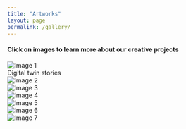 ```yaml
---
title: "Artworks"
layout: page
permalink: /gallery/
---
```


#### Click on images to learn more about our creative projects

<div class="gallery">
  <div class="gallery-item">
    <img src="{{ '/assets/gallery/image1.jpeg' | relative_url }}" alt="Image 1">
    <div class="caption">Digital twin stories</div>
  </div>
  <div class="gallery-item">
    <img src="{{ '/assets/gallery/image2.jpg' | relative_url }}" alt="Image 2">
  </div>
  <div class="gallery-item">
    <img src="{{ '/assets/gallery/image3.png' | relative_url }}" alt="Image 3">
  </div>
  <div class="gallery-item">
     <img src="{{ '/assets/gallery/image4.jpg' | relative_url }}" alt="Image 4">
  </div>
  <div class="gallery-item">
    <img src="{{ '/assets/gallery/image5.png' | relative_url }}" alt="Image 5">
  </div>
  <div class="gallery-item">
    <img src="{{ '/assets/gallery/image6.png' | relative_url }}" alt="Image 6">
  </div>
  <div class="gallery-item">
    <img src="{{ '/assets/gallery/image7.jpg' | relative_url }}" alt="Image 7">
  </div>
  <!-- Add more images as needed -->
</div>
